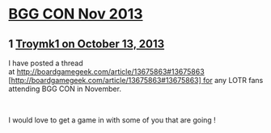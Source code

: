# [BGG CON  Nov 2013](https://community.fantasyflightgames.com/topic/92009-bgg-con-nov-2013/)

## 1 [Troymk1 on October 13, 2013](https://community.fantasyflightgames.com/topic/92009-bgg-con-nov-2013/?do=findComment&comment=887915)

I have posted a thread at http://boardgamegeek.com/article/13675863#13675863 [http://boardgamegeek.com/article/13675863#13675863] for any LOTR fans attending BGG CON in November.

 

I would love to get a game in with some of you that are going !

